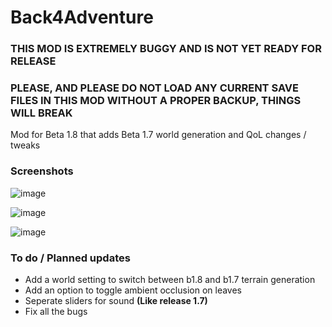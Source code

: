 # Back4Adventure

### THIS MOD IS EXTREMELY BUGGY AND IS NOT YET READY FOR RELEASE
### PLEASE, AND PLEASE **DO NOT LOAD ANY CURRENT SAVE FILES IN THIS MOD WITHOUT A PROPER BACKUP, THINGS WILL BREAK**

Mod for Beta 1.8 that adds Beta 1.7 world generation and QoL changes / tweaks

### Screenshots

![image](https://user-images.githubusercontent.com/78571856/215299616-d0d9ed24-730e-49b3-8bbb-541f689f4361.png)

![image](https://user-images.githubusercontent.com/78571856/215299669-a9a05d38-e552-4918-bf1c-0f10c14f9b9c.png)

![image](https://user-images.githubusercontent.com/78571856/215299674-fb35cb58-2fa7-497e-8337-6c18e8cb212a.png)

### To do / Planned updates
- Add a world setting to switch between b1.8 and b1.7 terrain generation
- Add an option to toggle ambient occlusion on leaves
- Seperate sliders for sound **(Like release 1.7)**
- Fix all the bugs

